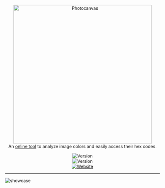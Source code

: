 <p align="center">
  <a href='https://photocanvas.xyz' target="_blank" ><img src="https://i.imgur.com/g5VDGwy.png" width="450" alt="Photocanvas" /><br/></a>
    <span>An <a href='https://photocanvas.xyz' target="_blank">online tool</a> to analyze image colors and easily access their hex codes.</span>
</p>
<p align="center">
 <img src="https://api.codemagic.io/apps/6186d6dff780e4ed5f9c7596/default-workflow/status_badge.svg" alt="Version" /> <br><img src="https://img.shields.io/github/languages/code-size/esentis/photocanvas?color=1F1D36&style=for-the-badge&label=size" alt="Version" /></br>
 <a href='https://photocanvas.xyz' target="_blank" ><img src='https://img.shields.io/website?down_message=Offline&style=for-the-badge&up_message=Online&url=https%3A%2F%2Fphotocanvas.xyz' alt='Website'/></a>
</br>
</p>

---

<img src="./photocanvas.gif" alt="showcase"/>
